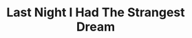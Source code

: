 ---
ee_id: '51'
site: '1'
type: '2'
url: 2009-041-last-night-i-had-the-strangest-dream
title: Last Night I Had The Strangest Dream
year: '2009'
display_year: '2009'
medium:
dims:
pitch: Me playing folk music and singing through auto-tune. Uuugh.
ps:
live_url:
related: "[36] 2007-003 Apple GarageBand Auto Tune Demonstration - appleautotune"
youtube: https://www.youtube.com/watch?v=Kow3MR2kTVs
related_code:
imgs: Last-Night-I-Had-Strangest-Dream-2009-041-Perf-View-1-database-NL.jpg
subheading:
download:
add_credit:
add_credits:
commission:
layout: things-i-made
---